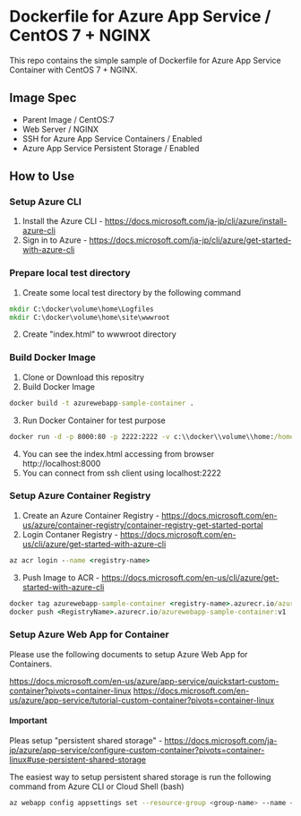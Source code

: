 # Dockerfile for Azure App Service / CentOS 7 + NGINX
This repo contains the simple sample of Dockerfile for Azure App Service Container with CentOS 7 + NGINX.

## Image Spec
* Parent Image / CentOS:7
* Web Server / NGINX
* SSH for Azure App Service Containers / Enabled
* Azure App Service Persistent Storage / Enabled

## How to Use
### Setup Azure CLI
1. Install the Azure CLI - https://docs.microsoft.com/ja-jp/cli/azure/install-azure-cli
2. Sign in to Azure - https://docs.microsoft.com/ja-jp/cli/azure/get-started-with-azure-cli

### Prepare local test directory
1. Create some local test directory by the following command
```cmd
mkdir C:\docker\volume\home\Logfiles
mkdir C:\docker\volume\home\site\wwwroot
```
2. Create "index.html" to wwwroot directory

### Build Docker Image
1. Clone or Download this repositry
2. Build Docker Image
```cmd
docker build -t azurewebapp-sample-container .
```
3. Run Docker Container for test purpose
```cmd
docker run -d -p 8000:80 -p 2222:2222 -v c:\\docker\\volume\\home:/home azurewebapp-sample-container
```
4. You can see the index.html accessing from browser http://localhost:8000
5. You can connect from ssh client using localhost:2222

### Setup Azure Container Registry
1. Create an Azure Container Registry - https://docs.microsoft.com/en-us/azure/container-registry/container-registry-get-started-portal
2. Login Contaner Registry - https://docs.microsoft.com/en-us/cli/azure/get-started-with-azure-cli

```cmd
az acr login --name <registry-name>
```

3. Push Image to ACR - https://docs.microsoft.com/en-us/cli/azure/get-started-with-azure-cli

```cmd
docker tag azurewebapp-sample-container <registry-name>.azurecr.io/azurewebapp-sample-container:v1
docker push <RegistryName>.azurecr.io/azurewebapp-sample-container:v1
```

### Setup Azure Web App for Container
Please use the following documents to setup Azure Web App for Containers.

https://docs.microsoft.com/en-us/azure/app-service/quickstart-custom-container?pivots=container-linux
https://docs.microsoft.com/en-us/azure/app-service/tutorial-custom-container?pivots=container-linux

#### Important
Pleas setup "persistent shared storage" - https://docs.microsoft.com/ja-jp/azure/app-service/configure-custom-container?pivots=container-linux#use-persistent-shared-storage

The easiest way to setup persistent shared storage is run the following command from Azure CLI or Cloud Shell (bash)

```bash
az webapp config appsettings set --resource-group <group-name> --name <app-name> --settings WEBSITES_ENABLE_APP_SERVICE_STORAGE=true
```